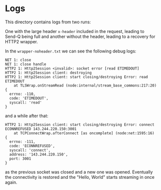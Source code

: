 # Logs

This directory contains logs from two runs:

One with the large header `x-header` included in the request, leading to Send-Q being full and another without the header, leading to a recovery for HTTP2 wrapper.

In the `wrapper-noheader.txt` we can see the following debug logs:

```NET 1: destroy
NET 1: close
NET 1: close handle
HTTP2 1: Http2Session <invalid>: socket error [read ETIMEDOUT]
HTTP2 1: Http2Session client: destroying
HTTP2 1: Http2Session client: start closing/destroying Error: read ETIMEDOUT
    at TLSWrap.onStreamRead (node:internal/stream_base_commons:217:20) {
  errno: -110,
  code: 'ETIMEDOUT',
  syscall: 'read'
}
```

and a while after that:

```
HTTP2 1: Http2Session client: start closing/destroying Error: connect ECONNREFUSED 143.244.220.150:3001
    at TCPConnectWrap.afterConnect [as oncomplete] (node:net:1595:16) {
  errno: -111,
  code: 'ECONNREFUSED',
  syscall: 'connect',
  address: '143.244.220.150',
  port: 3001
}
```

as the previous socket was closed and a new one was opened. Eventually the connectivity is restored and the "Hello, World" starts streaming in once again.
